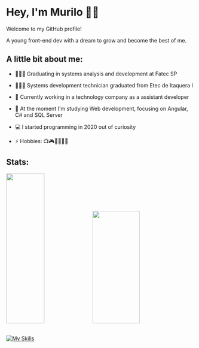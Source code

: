 # Hey, I'm Murilo 👋🏾

Welcome to my GitHub profile!

A young front-end dev with a dream to grow and become the best of me.

## A little bit about me:

- 👨🏾‍💻 Graduating in systems analysis and development at Fatec SP

- 👨🏾‍🎓 Systems development technician graduated from Etec de Itaquera I
  
- 🔭 Currently working in a technology company as a assistant developer
  
- 🌱 At the moment I'm studying Web development, focusing on Angular, C# and SQL Server
  
- 💻 I started programming in 2020 out of curiosity
  
- ⚡ Hobbies: 📺🎮🏋🏾‍♂️🎶

## Stats:
<div display="flex" align-items="center">
  <img width="45%" height="400px" src="https://github-readme-stats.vercel.app/api?username=mureulos&theme=github_dark">
  <img width="50%" height="300px" src="https://github-readme-stats.vercel.app/api/top-langs/?username=mureulos&theme=github_dark">
</div>

##
[![My Skills](https://skillicons.dev/icons?i=ts,angular,react,tailwind,dotnet,java)](https://skillicons.dev)
